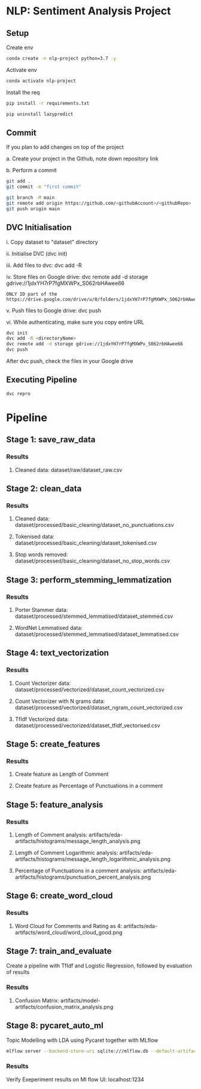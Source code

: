 # NLP: Sentiment Analysis Project

## Setup 

Create env 
```bash
conda create -n nlp-project python=3.7 -y
```

Activate env
```bash
conda activate nlp-project
```

Install the req
```bash
pip install -r requirements.txt
```

```bash
pip uninstall lazypredict
```

## Commit 
If you plan to add changes on top of the project

a. Create your project in the Github, note down repository link

b. Perform a commit

```bash
git add .
git commit -m "first commit"

git branch -M main
git remote add origin https://github.com/<githubAccount>/<githubRepo>
git push origin main
```

## DVC Initialisation
i. Copy dataset to "dataset" directory

ii. Initialise DVC (dvc init)

iii. Add files to dvc: dvc add -R <directoryName>

iv. Store files on Google drive: dvc remote add -d storage gdrive://1jdxYH7rP7fgMXWPx_S062rbHAwee66

    ONLY ID part of the https://drive.google.com/drive/u/0/folders/1jdxYH7rP7fgMXWPx_S062rbHAwee66
    
v. Push files to Google drive: dvc push

vi. While authenticating, make sure you copy entire URL 

```bash
dvc init
dvc add -R <directoryName>
dvc remote add -d storage gdrive://1jdxYH7rP7fgMXWPx_S062rbHAwee66
dvc push
```
After dvc push, check the files in your Google drive

## Executing Pipeline

```bash
dvc repro
```

# Pipeline

## Stage 1: save_raw_data

### Results

1. Cleaned data: dataset/raw/dataset_raw.csv

## Stage 2: clean_data

### Results

1. Cleaned data: dataset/processed/basic_cleaning/dataset_no_punctuations.csv

2. Tokenised data: dataset/processed/basic_cleaning/dataset_tokenised.csv

3. Stop words removed: dataset/processed/basic_cleaning/dataset_no_stop_words.csv

## Stage 3: perform_stemming_lemmatization

### Results

1. Porter Stammer data: dataset/processed/stemmed_lemmatised/dataset_stemmed.csv

2. WordNet Lemmatised data: dataset/processed/stemmed_lemmatised/dataset_lemmatised.csv

## Stage 4: text_vectorization

### Results

1. Count Vectorizer data: dataset/processed/vectorized/dataset_count_vectorized.csv

2. Count Vectorizer with N grams data: dataset/processed/vectorized/dataset_ngram_count_vectorized.csv

3. TfIdf Vectorized data: dataset/processed/vectorized/dataset_tfidf_vectorised.csv

## Stage 5: create_features

### Results

1. Create feature as Length of Comment

2. Create feature as Percentage of Punctuations in a comment

## Stage 5: feature_analysis

### Results

 1. Length of Comment analysis: artifacts/eda-artifacts/histograms/message_length_analysis.png
 
 2. Length of Comment Logarithmic analysis: artifacts/eda-artifacts/histograms/message_length_logarithmic_analysis.png
 
 3. Percentage of Punctuations in a comment analysis: artifacts/eda-artifacts/histograms/punctuation_percent_analysis.png


## Stage 6: create_word_cloud

### Results

 1. Word Cloud for Comments and Rating as 4: artifacts/eda-artifacts/word_cloud/word_cloud_good.png

## Stage 7: train_and_evaluate

Create a pipeline with TfIdf and Logistic Regression, followed by evaluation of results

### Results

 1. Confusion Matrix: artifacts/model-artifacts/confusion_matrix_analysis.png

## Stage 8: pycaret_auto_ml

Topic Modelling with LDA using Pycaret together with MLflow

```bash
mlflow server --backend-store-uri sqlite:///mlflow.db --default-artifact-root ./artifacts/mlflow-artifacts --host 0.0.0.0 -p 1234
```

### Results

Verify Exeperiment results on Ml flow UI: localhost:1234
